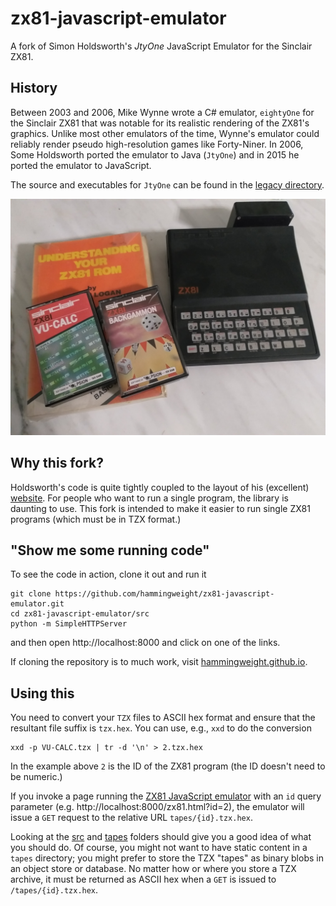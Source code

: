 # zx81-javascript-emulator
A fork of Simon Holdsworth's *JtyOne* JavaScript Emulator for the Sinclair ZX81.

## History
Between 2003 and 2006, Mike Wynne wrote a C# emulator, `eightyOne` for the Sinclair ZX81 that was notable for its realistic rendering of the ZX81's graphics. Unlike most other emulators of the time, Wynne's emulator could reliably render pseudo high-resolution games like Forty-Niner. In 2006, Some Holdsworth ported the emulator to Java (`JtyOne`) and in 2015 he ported the emulator to JavaScript.

The source and executables for `JtyOne` can be found in the [legacy directory](./legacy). 

![The ZX81](zx81.jpg)

## Why this fork?
Holdsworth's code is quite tightly coupled to the layout of his (excellent) [website](http://www.zx81stuff.org.uk/). For people who want to run a single program, the library is daunting to use. This fork is intended to make it easier to run single ZX81 programs (which must be in TZX format.)

## "Show me some running code"
To see the code in action, clone it out and run it
```
git clone https://github.com/hammingweight/zx81-javascript-emulator.git
cd zx81-javascript-emulator/src
python -m SimpleHTTPServer
```

and then open http://localhost:8000 and click on one of the links.

If cloning the repository is to much work, visit [hammingweight.github.io](https://hammingweight.github.io).

## Using this
You need to convert your `TZX` files to ASCII hex format and ensure that the resultant file suffix is `tzx.hex`. You can use, e.g., `xxd` to do the conversion
```
xxd -p VU-CALC.tzx | tr -d '\n' > 2.tzx.hex 
```

In the example above `2` is the ID of the ZX81 program (the ID doesn't need to be numeric.)

If you invoke a page running the [ZX81 JavaScript emulator](./src/zx81_emu.js) with an `id` query parameter (e.g. http://localhost:8000/zx81.html?id=2), the emulator will issue a `GET` request to the relative URL `tapes/{id}.tzx.hex`. 

Looking at the [src](./src) and [tapes](./src/tapes) folders should give you a good idea of what you should do. Of course, you might not want to have static content in a `tapes` directory; you might prefer to store the TZX "tapes" as binary blobs in an object store or database. No matter how or where you store a TZX archive, it must be returned as ASCII hex when a `GET` is issued to `/tapes/{id}.tzx.hex`.
